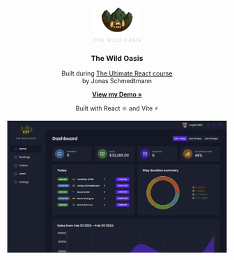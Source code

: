 <!-- PROJECT LOGO -->
<br />
<div align="center">
  <a href="https://github.com/github_username/repo_name">
    <img src="./public//logo-dark.png" alt="Logo" width="110" height="80">
  </a>

<h3 align="center">The Wild Oasis</h3>

  <p align="center">
    Built during  <a href='https://www.udemy.com/course/the-ultimate-react-course/'>The Ultimate React course</a> 
    </br>
    by <a hfref='https://codingheroes.io/'>Jonas Schmedtmann</a>
    <br />
     
   <a href="https://the-bello-wild-oasis.netlify.app/"><strong>View my Demo »</strong></a>

   <p>Built with React ⚛️ and Vite ⚡</p>

</div>

[![Product Name Screen Shot][product-screenshot]](https://the-bello-wild-oasis.netlify.app/)

[product-screenshot]: ./screenshot.PNG
